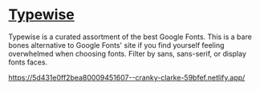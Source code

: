 # <a href="https://5d431e0ff2bea80009451607--cranky-clarke-59bfef.netlify.app/">Typewise</a>

Typewise is a curated assortment of the best Google Fonts. This is a bare bones alternative to Google Fonts' site if you find yourself feeling overwhelmed when choosing fonts. Filter by sans, sans-serif, or display fonts faces.

https://5d431e0ff2bea80009451607--cranky-clarke-59bfef.netlify.app/
